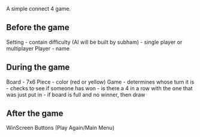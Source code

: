 A simple connect 4 game.

Before the game
------------------------
Setting
	- contain difficulty (AI will be built by subham)
	- single player or multiplayer
Player
	- name

During the game
------------------------
Board
	- 7x6
Piece
	- color (red or yellow)
Game
	- determines whose turn it is
	- checks to see if someone has won
		- is there a 4 in a row with the one that was just put in
		- if board is full and no winner, then draw


After the game
------------------------
WinScreen
Buttons (Play Again/Main Menu)